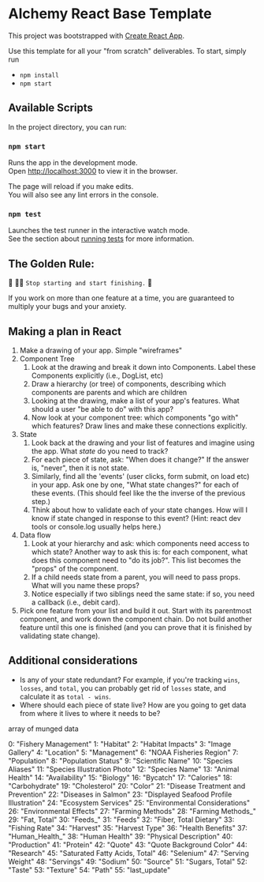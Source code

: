 # Alchemy React Base Template

This project was bootstrapped with [Create React App](https://github.com/facebook/create-react-app).

Use this template for all your "from scratch" deliverables. To start, simply run

- `npm install`
- `npm start`

## Available Scripts

In the project directory, you can run:

### `npm start`

Runs the app in the development mode.\
Open [http://localhost:3000](http://localhost:3000) to view it in the browser.

The page will reload if you make edits.\
You will also see any lint errors in the console.

### `npm test`

Launches the test runner in the interactive watch mode.\
See the section about [running tests](https://facebook.github.io/create-react-app/docs/running-tests) for more information.

## The Golden Rule: 

🦸 🦸‍♂️ `Stop starting and start finishing.` 🏁

If you work on more than one feature at a time, you are guaranteed to multiply your bugs and your anxiety.

## Making a plan in React
1) Make a drawing of your app. Simple "wireframes" 
1) Component Tree
    1) Look at the drawing and break it down into Components. Label these Components explicitly (i.e., DogList, etc)
    1) Draw a hierarchy (or tree) of components, describing which components are parents and which are children 
    1) Looking at the drawing, make a list of your app's features. What should a user "be able to do" with this app?
    1) Now look at your component tree: which components "go with" which features? Draw lines and make these connections explicitly.
1) State
    1) Look back at the drawing and your list of features and imagine using the app. What _state_ do you need to track? 
    1) For each piece of state, ask: "When does it change?" If the answer is, "never", then it is not state.
    1) Similarly, find all the 'events' (user clicks, form submit, on load etc) in your app. Ask one by one, "What state changes?" for each of these events. (This should feel like the the inverse of the previous step.)
    1) Think about how to validate each of your state changes. How will I know if state changed in response to this event? (Hint: react dev tools or console.log usually helps here.)
1) Data flow
    1) Look at your hierarchy and ask: which components need access to which state? Another way to ask this is: for each component, what does this component need to "do its job?". This list becomes the "props" of the component.
    1) If a child needs state from a parent, you will need to pass props. What will you name these props? 
    1) Notice especially if two siblings need the same state: if so, you need a callback (i.e., debit card).
1) Pick one feature from your list and build it out. Start with its parentmost component, and work down the component chain. Do not build another feature until this one is finished (and you can prove that it is finished by validating state change).

## Additional considerations
- Is any of your state redundant? For example, if you're tracking `wins`, `losses`, and `total`, you can probably get rid of `losses` state, and calculate it as `total - wins`.
- Where should each piece of state live? How are you going to get data from where it lives to where it needs to be?

<!-- //link to credit icon makers -->
<!-- <a target="_blank" href="https://icons8.com/icon/F0nJfK9BrwdI/top-view-fish">Top View Fish</a> icon by <a target="_blank" href="https://icons8.com">Icons8</a> -->


array of munged data

0: "Fishery Management"
1: "Habitat"
2: "Habitat Impacts"
3: "Image Gallery"
4: "Location"
5: "Management"
6: "NOAA Fisheries Region"
7: "Population"
8: "Population Status"
9: "Scientific Name"
10: "Species Aliases"
11: "Species Illustration Photo"
12: "Species Name"
13: "Animal Health"
14: "Availability"
15: "Biology"
16: "Bycatch"
17: "Calories"
18: "Carbohydrate"
19: "Cholesterol"
20: "Color"
21: "Disease Treatment and Prevention"
22: "Diseases in Salmon"
23: "Displayed Seafood Profile Illustration"
24: "Ecosystem Services"
25: "Environmental Considerations"
26: "Environmental Effects"
27: "Farming Methods"
28: "Farming Methods_"
29: "Fat, Total"
30: "Feeds_"
31: "Feeds"
32: "Fiber, Total Dietary"
33: "Fishing Rate"
34: "Harvest"
35: "Harvest Type"
36: "Health Benefits"
37: "Human_Health_"
38: "Human Health"
39: "Physical Description"
40: "Production"
41: "Protein"
42: "Quote"
43: "Quote Background Color"
44: "Research"
45: "Saturated Fatty Acids, Total"
46: "Selenium"
47: "Serving Weight"
48: "Servings"
49: "Sodium"
50: "Source"
51: "Sugars, Total"
52: "Taste"
53: "Texture"
54: "Path"
55: "last_update"